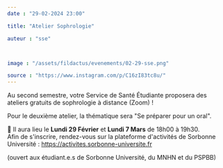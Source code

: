 ```yaml
---
date : "29-02-2024 23:00"

title: "Atelier Sophrologie"

auteur : "sse"



image : "/assets/fildactus/evenements/02-29-sse.png"

source : "https://www.instagram.com/p/C16zI83tc8u/"
---
```


Au second semestre, votre Service de Santé Étudiante proposera des ateliers gratuits de sophrologie à distance (Zoom) !

Pour le deuxième atelier, la thématique sera "Se préparer pour un oral".

📆 Il aura lieu le __Lundi 29 Février__ et __Lundi 7 Mars__ de 18h00 à 19h30.  
Afin de s'inscrire, rendez-vous sur la plateforme d'activités de Sorbonne Université : https://activites.sorbonne-universite.fr

(ouvert aux étudiant.e.s de Sorbonne Université, du MNHN et du PSPBB)